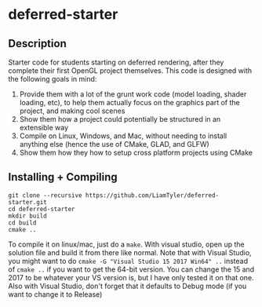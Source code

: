 # deferred-starter

## Description
Starter code for students starting on deferred rendering, after they complete their first OpenGL project themselves. This code is designed with the following goals in mind:
1. Provide them with a lot of the grunt work code (model loading, shader loading, etc), to help them actually focus on the graphics part of the project, and making cool scenes
2. Show them how a project could potentially be structured in an extensible way
3. Compile on Linux, Windows, and Mac, without needing to install anything else (hence the use of CMake, GLAD, and GLFW)
4. Show them how they how to setup cross platform projects using CMake

## Installing + Compiling
```
git clone --recursive https://github.com/LiamTyler/deferred-starter.git
cd deferred-starter
mkdir build
cd build
cmake ..
```

To compile it on linux/mac, just do a `make`. With visual studio,
open up the solution file and build it from there like normal. Note that
with Visual Studio, you might want to do `cmake -G "Visual Studio 15 2017 Win64" ..`
instead of `cmake ..` if you want to get the 64-bit version. You can change the
15 and 2017 to be whatever your VS version is, but I have only tested it on that one.
Also with Visual Studio, don't forget that it defaults to Debug mode
(if you want to change it to Release)
